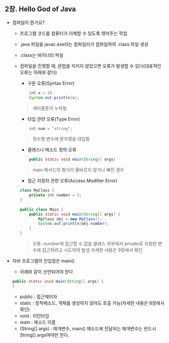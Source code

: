 ## 2장. Hello God of Java

* 컴파일이 뭔가요?
  - 프로그램 코드를 컴퓨터가 이해할 수 있도록 엮어주는 작업
  - .java 파일을 javac.exe라는 컴파일러가 컴파일하여 .class 파일 생성
  - .class는 바이너리 파일
  - 컴파일을 진행할 때, 문법을 지키지 않았으면 오류가 발생할 수 있다(대표적인 오류는 아래와 같다)
    +  구문 오류(Syntax Error)
    ```java
        int x = 10
        System.out.println(x);
    ```
    > 세미콜론이 누락됨
    
    + 타입 관련 오류(Type Error)
    ```java
        int num = "string";
    ```
    > 정수형 변수에 문자열을 대입함

    + 클래스나 메소드 정의 오류
    ```java
        public static void main(String[] args)
    ``` 
    > main 메서드의 형식이 올바르지 않거나 빠진 경우
    
    + 접근 지정자 관련 오류(Access Modifier Error)
    ```java
    class MyClass {
        private int number = 5;
    }
        
    public class Main {
        public static void main(String[] args) {
            MyClass obj = new MyClass();
            System.out.println(obj.number);
        }
    }
    ``` 
    > 오류: number에 접근할 수 없음
    > 클래스 외부에서 private로 지정된 변수에 접근하려고 시도하여 발생
    > 자세한 내용은 9장에서 확인

* 자바 프로그램의 진입점은 main()
  - 아래와 같이 선언되어야 한다
  ```java
  public static void main(String[] args) {
  }
  ```
    + public : 접근제어자
    + static : 정적메소드, 객체를 생성하지 않아도 호출 가능(자세한 내용은 8장에서 확인)
    + void : 리턴타입
    + main : 메소드 이름
    + (String[] args) : 매개변수, main() 메소드에 전달되는 매개변수는 반드시 String[] args여야만 한다.
